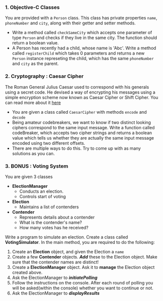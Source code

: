 ### 1. Objective-C Classes

You are provided with a `Person` class. This class has private properties `name`, `phoneNumber` and `city`, along with their getter and setter methods.

* Write a method called `checkSameCity` which accepts one parameter of type `Person` and checks if they live in the same city. The function should return a boolean value.  
* A Person has recently had a child, whose name is 'Abc'. Write a method called `registerChild` which takes 0 parameters and returns a new `Person` instance represeting the child, which has the same `phoneNumber` and `city` as the parent.

### 2. Cryptography : Caesar Cipher

The Roman General Julius Caesar used to correspond with his generals using a secret code. He devised a way of encrypting his messages using a simple encryption scheme now known as Caesar Cipher or Shift Cipher. You can read more about it [here](https://en.wikipedia.org/wiki/Caesar_cipher)

* You are given a class called `CaesarCipher` with methods `encode` and `decode`
* Being amateur codebreakers, we want to know if two distinct looking ciphers correspond to the same input message. Write a function called codeBreaker, which accepts two cipher strings and returns a boolean value which tells us whether they are actually the same input message encoded using two different offsets.
* There are multiple ways to do this. Try to come up with as many solutions as you can.

### 3. BONUS : Voting System

You are given 3 classes

* **ElectionManager**
  * Conducts an election.
  * Controls start of voting
* **Election**
  * Maintains a list of contenders
* **Contender**
  *  Represents details about a contender
    *  What is the contender's name?
    *  How many votes has he received?

Write a program to simulate an election. Create a class called **VotingSimulator**. In the main method, you are required to do the following:

1. Create an **Election** object, and given the Election a `name`
2. Create a few **Contender** objects. ***Add*** these to the Election object. Make sure that the contender names are distinct!
3. Create a **ElectionManager** object. Ask it to **manage** the Election object created above.
4. Ask the ElectionManager to ***initiatePolling***
5. Follow the instructions on the console. After each round of polling you will be asked(within the console) whether you want to continue or not.
6. Ask the ElectionManager to ***displayResults***
